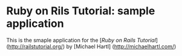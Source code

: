 # Ruby on Rils Tutorial: sample application

This is the smaple application for
the [*Ruby on Rails Tutorial*] (http://railstutorial.org/)
by [Michael Hartl] (http://michaelhartl.com/)
